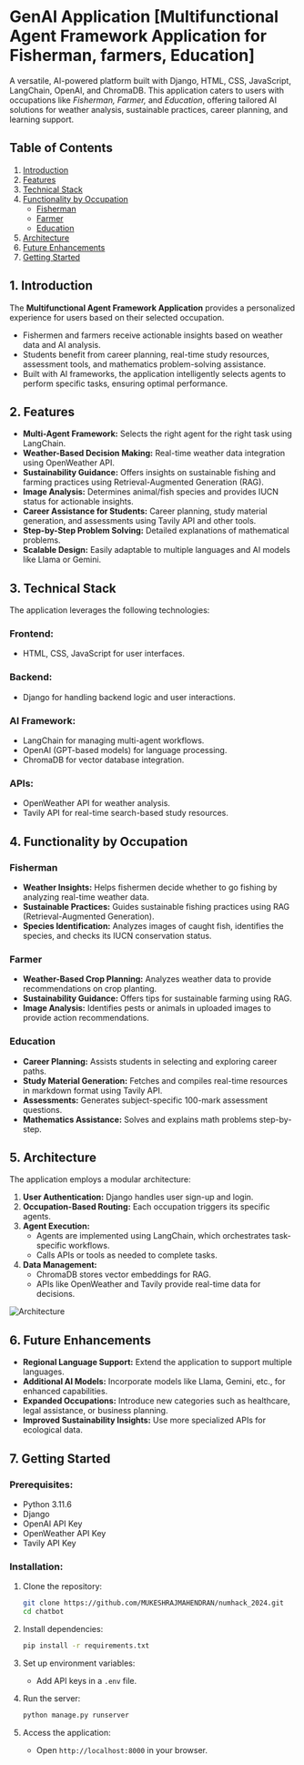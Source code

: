 # **GenAI Application [Multifunctional Agent Framework Application for Fisherman, farmers, Education]**  
A versatile, AI-powered platform built with Django, HTML, CSS, JavaScript, LangChain, OpenAI, and ChromaDB. This application caters to users with occupations like *Fisherman, Farmer,* and *Education*, offering tailored AI solutions for weather analysis, sustainable practices, career planning, and learning support.  

## **Table of Contents**  
1. [Introduction](#introduction)  
2. [Features](#features)  
3. [Technical Stack](#technical-stack)  
4. [Functionality by Occupation](#functionality-by-occupation)  
   - [Fisherman](#fisherman)  
   - [Farmer](#farmer)  
   - [Education](#education)  
5. [Architecture](#architecture)  
6. [Future Enhancements](#future-enhancements)  
7. [Getting Started](#getting-started)  


## **1. Introduction**  
The **Multifunctional Agent Framework Application** provides a personalized experience for users based on their selected occupation.  
- Fishermen and farmers receive actionable insights based on weather data and AI analysis.  
- Students benefit from career planning, real-time study resources, assessment tools, and mathematics problem-solving assistance.  
- Built with AI frameworks, the application intelligently selects agents to perform specific tasks, ensuring optimal performance.  


## **2. Features**  
- **Multi-Agent Framework:** Selects the right agent for the right task using LangChain.  
- **Weather-Based Decision Making:** Real-time weather data integration using OpenWeather API.  
- **Sustainability Guidance:** Offers insights on sustainable fishing and farming practices using Retrieval-Augmented Generation (RAG).  
- **Image Analysis:** Determines animal/fish species and provides IUCN status for actionable insights.  
- **Career Assistance for Students:** Career planning, study material generation, and assessments using Tavily API and other tools.  
- **Step-by-Step Problem Solving:** Detailed explanations of mathematical problems.  
- **Scalable Design:** Easily adaptable to multiple languages and AI models like Llama or Gemini.  


## **3. Technical Stack**  
The application leverages the following technologies:  
### **Frontend:**  
- HTML, CSS, JavaScript for user interfaces.  

### **Backend:**  
- Django for handling backend logic and user interactions.  

### **AI Framework:**  
- LangChain for managing multi-agent workflows.  
- OpenAI (GPT-based models) for language processing.  
- ChromaDB for vector database integration.  

### **APIs:**  
- OpenWeather API for weather analysis.  
- Tavily API for real-time search-based study resources. 


## **4. Functionality by Occupation**  

### **Fisherman**  
- **Weather Insights:** Helps fishermen decide whether to go fishing by analyzing real-time weather data.  
- **Sustainable Practices:** Guides sustainable fishing practices using RAG (Retrieval-Augmented Generation).  
- **Species Identification:** Analyzes images of caught fish, identifies the species, and checks its IUCN conservation status.  

### **Farmer**  
- **Weather-Based Crop Planning:** Analyzes weather data to provide recommendations on crop planting.  
- **Sustainability Guidance:** Offers tips for sustainable farming using RAG.  
- **Image Analysis:** Identifies pests or animals in uploaded images to provide action recommendations.  

### **Education**  
- **Career Planning:** Assists students in selecting and exploring career paths.  
- **Study Material Generation:** Fetches and compiles real-time resources in markdown format using Tavily API.  
- **Assessments:** Generates subject-specific 100-mark assessment questions.  
- **Mathematics Assistance:** Solves and explains math problems step-by-step.  


## **5. Architecture**  
The application employs a modular architecture: 

1. **User Authentication:** Django handles user sign-up and login.  
2. **Occupation-Based Routing:** Each occupation triggers its specific agents.  
3. **Agent Execution:**  
   - Agents are implemented using LangChain, which orchestrates task-specific workflows.  
   - Calls APIs or tools as needed to complete tasks.  
4. **Data Management:**  
   - ChromaDB stores vector embeddings for RAG.  
   - APIs like OpenWeather and Tavily provide real-time data for decisions.  

![Architecture](https://github.com/MUKESHRAJMAHENDRAN/numhack_2024/blob/main/Architecture.png)
## **6. Future Enhancements**  
- **Regional Language Support:** Extend the application to support multiple languages.  
- **Additional AI Models:** Incorporate models like Llama, Gemini, etc., for enhanced capabilities.  
- **Expanded Occupations:** Introduce new categories such as healthcare, legal assistance, or business planning.  
- **Improved Sustainability Insights:** Use more specialized APIs for ecological data.  


## **7. Getting Started**  
### **Prerequisites:**  
- Python 3.11.6  
- Django  
- OpenAI API Key  
- OpenWeather API Key  
- Tavily API Key  

### **Installation:**  
1. Clone the repository:  
   ```bash  
   git clone https://github.com/MUKESHRAJMAHENDRAN/numhack_2024.git  
   cd chatbot  
   ```  

2. Install dependencies:  
   ```bash  
   pip install -r requirements.txt  
   ```  

3. Set up environment variables:  
   - Add API keys in a `.env` file.  

4. Run the server:  
   ```bash  
   python manage.py runserver  
   ```  

5. Access the application:  
   - Open `http://localhost:8000` in your browser.  

